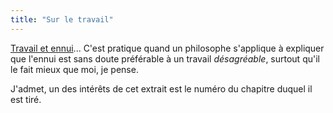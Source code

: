 ```yaml
---
title: "Sur le travail"
---
```


[Travail et
ennui](http://www.caute.lautre.net/imprimersans.php3?id_article=192)... C'est
pratique quand un philosophe s'applique à expliquer que l'ennui est sans doute
préférable à un travail _désagréable_, surtout qu'il le fait mieux que moi, je
pense.

J'admet, un des intérêts de cet extrait est le numéro du chapitre duquel il
est tiré.

